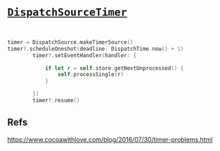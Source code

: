 

# [`DispatchSourceTimer`](https://developer.apple.com/documentation/dispatch/dispatchsourcetimer)


```swift


timer = DispatchSource.makeTimerSource()
timer?.scheduleOneshot(deadline: DispatchTime.now() + 1)
        timer?.setEventHandler(handler: {

            if let r = self.store.getNextUnprocessed() {
                self.processSingle(r)
            }

        })
        timer?.resume()

```

## Refs


https://www.cocoawithlove.com/blog/2016/07/30/timer-problems.html
